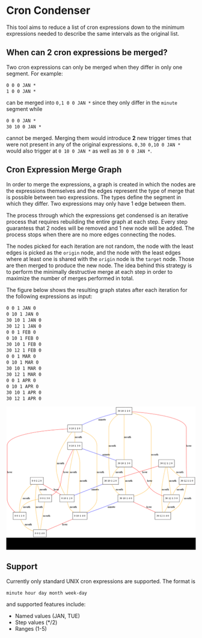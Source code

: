 # Cron Condenser

This tool aims to reduce a list of cron expressions down to the minimum
expressions needed to describe the same intervals as the original list.

## When can 2 cron expressions be merged?

Two cron expressions can only be merged when they differ in only one segment.
For example:

```
0 0 0 JAN *
1 0 0 JAN *
```

can be merged into `0,1 0 0 JAN *` since they only differ in the `minute` segment while

```
0 0 0 JAN *
30 10 0 JAN *
```

cannot be merged. Merging them would introduce **2** new trigger times that were
not present in any of the original expressions. `0,30 0,10 0 JAN *` would also
trigger at `0 10 0 JAN *` as well as `30 0 0 JAN *`.

## Cron Expression Merge Graph

In order to merge the expressions, a graph is created in which the nodes are the
expressions themselves and the edges represent the type of merge that is
possible between two expressions. The types define the segment in which
they differ. Two expressions may only have 1 edge between them.

The process through which the expressions get condensed is an iterative process
that requires rebuilding the entire graph at each step. Every step guarantess
that 2 nodes will be removed and 1 new node will be added. The process stops when
there are no more edges connecting the nodes.

The nodes picked for each iteration are not random, the node with the least
edges is picked as the `origin` node, and the node with the least edges where at
least one is shared with the `origin` node is the `target` node. Those are then
merged to produce the new node. The idea behind this strategy is to perform the
minimally destructive merge at each step in order to maximize the number of
merges performed in total.

The figure below shows the resulting graph states after each iteration for the
following expressions as input:

```
0 0 1 JAN 0
0 10 1 JAN 0
30 10 1 JAN 0
30 12 1 JAN 0
0 0 1 FEB 0
0 10 1 FEB 0
30 10 1 FEB 0
30 12 1 FEB 0
0 0 1 MAR 0
0 10 1 MAR 0
30 10 1 MAR 0
30 12 1 MAR 0
0 0 1 APR 0
0 10 1 APR 0
30 10 1 APR 0
30 12 1 APR 0
```

![Cron condensing merge graphs](./doc/cron-condensing-large.gif)

## Support

Currently only standard UNIX cron expressions are supported. The format is

```
minute hour day month week-day
```

and supported features include:
- Named values (JAN, TUE)
- Step values (*/2)
- Ranges (1-5)
